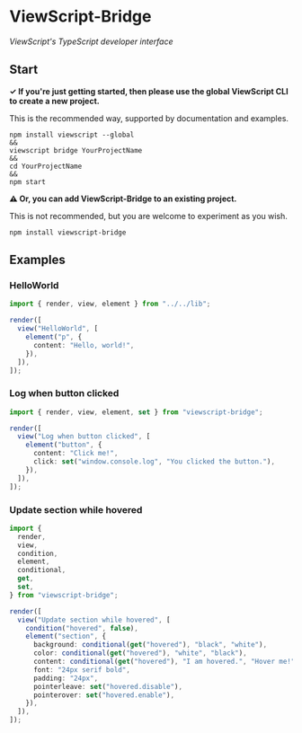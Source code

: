 # ViewScript-Bridge

_ViewScript's TypeScript developer interface_

## Start

**✓ If you're just getting started, then please use the global ViewScript CLI to create a new project.**

This is the recommended way, supported by documentation and examples.

```
npm install viewscript --global
&&
viewscript bridge YourProjectName
&&
cd YourProjectName
&&
npm start
```

**⚠️ Or, you can add ViewScript-Bridge to an existing project.**

This is not recommended, but you are welcome to experiment as you wish.

```
npm install viewscript-bridge
```

## Examples

### HelloWorld

```ts
import { render, view, element } from "../../lib";

render([
  view("HelloWorld", [
    element("p", {
      content: "Hello, world!",
    }),
  ]),
]);
```

### Log when button clicked

```ts
import { render, view, element, set } from "viewscript-bridge";

render([
  view("Log when button clicked", [
    element("button", {
      content: "Click me!",
      click: set("window.console.log", "You clicked the button."),
    }),
  ]),
]);
```

### Update section while hovered

```ts
import {
  render,
  view,
  condition,
  element,
  conditional,
  get,
  set,
} from "viewscript-bridge";

render([
  view("Update section while hovered", [
    condition("hovered", false),
    element("section", {
      background: conditional(get("hovered"), "black", "white"),
      color: conditional(get("hovered"), "white", "black"),
      content: conditional(get("hovered"), "I am hovered.", "Hover me!"),
      font: "24px serif bold",
      padding: "24px",
      pointerleave: set("hovered.disable"),
      pointerover: set("hovered.enable"),
    }),
  ]),
]);
```

